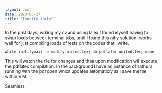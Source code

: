 ```yaml
---
layout: post
date: 2020-05-27
title: "Inotify-tools"`
---
```


In the past days, writing my cv and using latex I found myself having to swap
loads between terminal tabs, until I found this nifty solution- works well for
just compiling loads of tests on the codes that I write.

```
while inotifywait -e modify united.tex; do pdflatex united.tex; done
```
This will watch the file for changes and then upon modification will execute the
pdflatex compilation. In the background I have an instance of zathura running 
with the pdf open which updates automaticly as I save the file within VIM.

Seamless.
